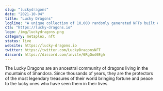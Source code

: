```yaml
---
slug: "luckydragons"
date: "2021-10-04"
title: "Lucky Dragons"
logline: "A unique collection of 10,000 randomly generated NFTs built on Solana."
cta: "https://lucky-dragons.io"
logo: /img/luckydragons.png
category: metaplex, nft
status: live
website: https://lucky-dragons.io
twitter: https://twitter.com/LuckyDragonsNFT
discord: https://discord.com/invite/6RgGud6Egh
---
```


The Lucky Dragons are an ancestral community of dragons living in the mountains of Shandora. 
Since thousands of years, they are the protectors of the most legendary treasures of their world bringing fortune and peace to the lucky ones who have seen them in their lives.